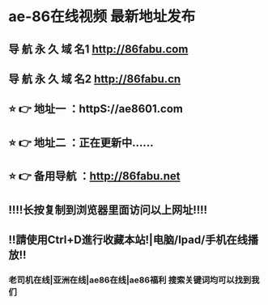 # ae-86在线视频 最新地址发布 
## 导 航 永 久 域 名1   http://86fabu.com
## 导 航 永 久 域 名2   http://86fabu.cn
                   
## ⭐️ 👉 地址一 ：httpS://ae8601.com
## ⭐️ 👉 地址二 ：正在更新中......

## ⭐️ 👉 备用导航 ：http://86fabu.net
## ‼️‼️长按复制到浏览器里面访问以上网址‼️‼️
## ‼️請使用Ctrl+D進行收藏本站!|电脑/Ipad/手机在线播放‼️
### 老司机在线|亚洲在线|ae86在线|ae86福利  搜索关键词均可以找到我们

